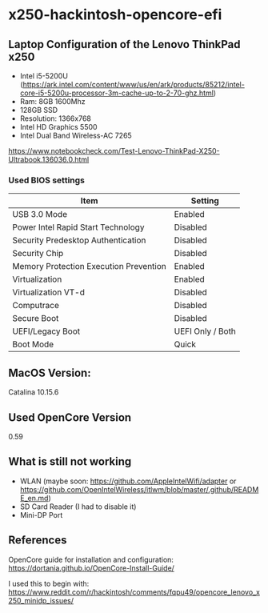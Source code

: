 # x250-hackintosh-opencore-efi

## Laptop Configuration of the Lenovo ThinkPad x250
- Intel i5-5200U (https://ark.intel.com/content/www/us/en/ark/products/85212/intel-core-i5-5200u-processor-3m-cache-up-to-2-70-ghz.html)
- Ram: 8GB 1600Mhz  
- 128GB SSD 
- Resolution: 1366x768
- Intel HD Graphics 5500
- Intel Dual Band Wireless-AC 7265

https://www.notebookcheck.com/Test-Lenovo-ThinkPad-X250-Ultrabook.136036.0.html


### Used BIOS settings

| Item | Setting |
| ------------- | ------------ |
| USB 3.0 Mode | Enabled |
| Power Intel Rapid Start Technology | Disabled |
| Security Predesktop Authentication | Disabled |
| Security Chip | Disabled |
| Memory Protection Execution Prevention | Enabled |
| Virtualization | Enabled |
| Virtualization VT-d | Disabled |
| Computrace | Disabled |
| Secure Boot | Disabled |
| UEFI/Legacy Boot | UEFI Only / Both |
| Boot Mode | Quick |



## MacOS Version:
Catalina 10.15.6

## Used OpenCore Version
0.59

## What is still not working
- WLAN (maybe soon: https://github.com/AppleIntelWifi/adapter or https://github.com/OpenIntelWireless/itlwm/blob/master/.github/README_en.md) 
- SD Card Reader (I had to disable it)
- Mini-DP Port 


## References
OpenCore guide for installation and configuration:
https://dortania.github.io/OpenCore-Install-Guide/

I used this to begin with:
https://www.reddit.com/r/hackintosh/comments/fqpu49/opencore_lenovo_x250_minidp_issues/
